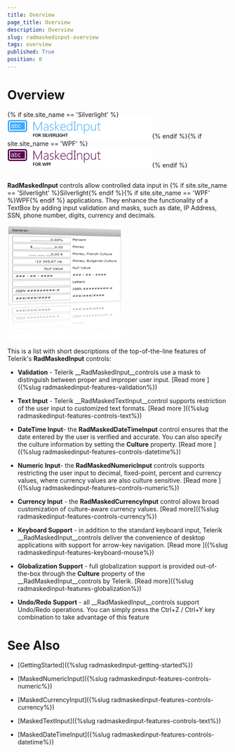 ```yaml
---
title: Overview
page_title: Overview
description: Overview
slug: radmaskedinput-overview
tags: overview
published: True
position: 0
---
```


# Overview



{% if site.site_name == 'Silverlight' %}![maskedinput sl icon](images/maskedinput_sl_icon.png){% endif %}{% if site.site_name == 'WPF' %}![maskedinput wpf icon](images/maskedinput_wpf_icon.png){% endif %}

## 

__RadMaskedInput__ controls allow controlled data input in {% if site.site_name == 'Silverlight' %}Silverlight{% endif %}{% if site.site_name == 'WPF' %}WPF{% endif %} applications. They enhance the functionality of a TextBox by adding input validation and masks, such as date, IP Address, SSN, phone number, digits, currency and decimals.
				

![](images/radmaskedinput_overview.png)

This is a list with short descriptions of the top-of-the-line features of Telerik's __RadMaskedInput__ controls:
				

* __Validation__ - Telerik __RadMaskedInput__controls use a mask to distinguish between proper and improper user input.  [Read more ]({%slug radmaskedinput-features-validation%})

* __Text Input__ - Telerik __RadMaskedTextInput__control supports restriction of the user input to customized text formats.  [Read more ]({%slug radmaskedinput-features-controls-text%})

* __DateTime Input__- the __RadMaskedDateTimeInput__ control ensures that the date entered by the user is verified and accurate. You can also specify the culture information by setting the __Culture__ property. [Read more ]({%slug radmaskedinput-features-controls-datetime%})

* __Numeric Input__- the __RadMaskedNumericInput__ controls supports restricting the user input to decimal, fixed-point, percent and currency values, where currency values are also culture sensitive. [Read more ]({%slug radmaskedinput-features-controls-numeric%})

* __Currency Input__ - the __RadMaskedCurrencyInput__ control allows broad customization of culture-aware currency values. [Read more]({%slug radmaskedinput-features-controls-currency%})

* __Keyboard Support__ - in addition to the standard keyboard input, Telerik __RadMaskedInput__controls deliver the convenience of desktop applications with support for arrow-key navigation. [Read more ]({%slug radmaskedinput-features-keyboard-mouse%})

* __Globalization Support__ - full globalization support is provided out-of-the-box through the __Culture__ property of the __RadMaskedInput__controls by Telerik. [Read more]({%slug radmaskedinput-features-globalization%})

* __Undo/Redo Support__ - all __RadMaskedInput__controls support Undo/Redo operations. You can simply press the Ctrl+Z / Ctrl+Y key combination to take advantage of this feature
					

# See Also

 * [GettingStarted]({%slug radmaskedinput-getting-started%})

 * [MaskedNumericInput]({%slug radmaskedinput-features-controls-numeric%})

 * [MaskedCurrencyInput]({%slug radmaskedinput-features-controls-currency%})

 * [MaskedTextInput]({%slug radmaskedinput-features-controls-text%})

 * [MaskedDateTimeInput]({%slug radmaskedinput-features-controls-datetime%})
